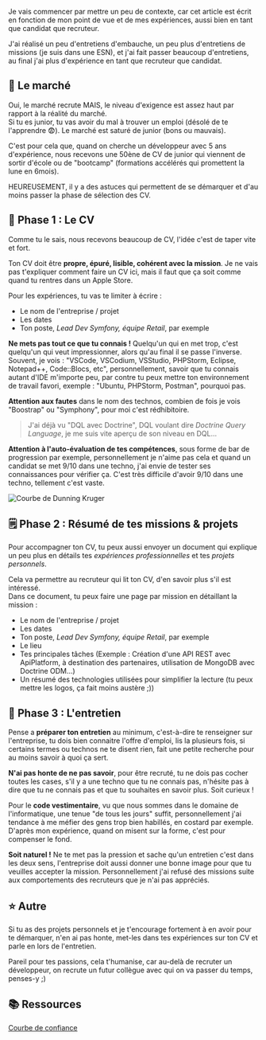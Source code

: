 Je vais commencer par mettre un peu de contexte, car cet article est écrit en fonction de mon point de vue et de mes expériences, aussi bien en tant que candidat que recruteur.

J'ai réalisé un peu d'entretiens d'embauche, un peu plus d'entretiens de missions (je suis dans une ESN), et j'ai fait passer beaucoup d'entretiens, au final j'ai plus d'expérience en tant que recruteur que candidat.

## 📢 Le marché

Oui, le marché recrute MAIS, le niveau d'exigence est assez haut par rapport à la réalité du marché.  
Si tu es junior, tu vas avoir du mal à trouver un emploi (désolé de te l'apprendre 😨). Le marché est saturé de junior (bons ou mauvais).

C'est pour cela que, quand on cherche un développeur avec 5 ans d'expérience, nous recevons une 50ène de CV de junior qui viennent de sortir d'école ou de "bootcamp" (formations accélérés qui promettent la lune en 6mois).

HEUREUSEMENT, il y a des astuces qui permettent de se démarquer et d'au moins passer la phase de sélection des CV.

## 🧾 Phase 1 : Le CV

Comme tu le sais, nous recevons beaucoup de CV, l'idée c'est de taper vite et fort.

Ton CV doit être **propre, épuré, lisible, cohérent avec la mission**. Je ne vais pas t'expliquer comment faire un CV ici, mais il faut que ça soit comme quand tu rentres dans un Apple Store.

Pour les expériences, tu vas te limiter à écrire : 

- Le nom de l'entreprise / projet
- Les dates
- Ton poste, _Lead Dev Symfony, équipe Retail_, par exemple

**Ne mets pas tout ce que tu connais !** Quelqu'un qui en met trop, c'est quelqu'un qui veut impressionner, alors qu'au final il se passe l'inverse.  
Souvent, je vois : "VSCode, VSCodium, VSStudio, PHPStorm, Eclipse, Notepad++, Code::Blocs, etc", personnellement, savoir que tu connais autant d'IDE m'importe peu, par contre tu peux mettre ton environnement de travail favori, exemple : "Ubuntu, PHPStorm, Postman", pourquoi pas.

**Attention aux fautes** dans le nom des technos, combien de fois je vois "Boostrap" ou "Symphony", pour moi c'est rédhibitoire.
> J'ai déjà vu "DQL avec Doctrine", DQL voulant dire _Doctrine Query Language_, je me suis vite aperçu de son niveau en DQL...

**Attention à l'auto-évaluation de tes compétences**, sous forme de bar de progression par exemple, personnellement je n'aime pas cela et quand un candidat se met 9/10 dans une techno, j'ai envie de tester ses connaissances pour vérifier ça. C'est très difficile d'avoir 9/10 dans une techno, tellement c'est vaste.  

![Courbe de Dunning Kruger](resources/courbe_DUNNING_KRUGER.gif)

## 🗒 Phase 2 : Résumé de tes missions & projets

Pour accompagner ton CV, tu peux  aussi envoyer un document qui explique un peu plus en détails tes _expériences professionnelles_ et tes _projets personnels_.

Cela va permettre au recruteur qui lit ton CV, d'en savoir plus s'il est intéressé.  
Dans ce document, tu peux faire une page par mission en détaillant la mission :

- Le nom de l'entreprise / projet
- Les dates
- Ton poste, _Lead Dev Symfony, équipe Retail_, par exemple
- Le lieu
- Tes principales tâches (Exemple : Création d'une API REST avec ApiPlatform, à destination des partenaires, utilisation de MongoDB avec Doctrine ODM...)
- Un résumé des technologies utilisées pour simplifier la lecture (tu peux mettre les logos, ça fait moins austère ;))

## 🤝 Phase 3 : L'entretien

Pense a **préparer ton entretien** au minimum, c'est-à-dire te renseigner sur l'entreprise, tu dois bien connaitre l'offre d'emploi, lis la plusieurs fois, si certains termes ou technos ne te disent rien, fait une petite recherche pour au moins savoir à quoi ça sert.

**N'ai pas honte de ne pas savoir**, pour être recruté, tu ne dois pas cocher toutes les cases, s'il y a une techno que tu ne connais pas, n'hésite pas à dire que tu ne connais pas et que tu souhaites en savoir plus. Soit curieux !

Pour le **code vestimentaire**, vu que nous sommes dans le domaine de l'informatique, une tenue "de tous les jours" suffit, personnellement j'ai tendance à me méfier des gens trop bien habillés, en costard par exemple. D'après mon expérience, quand on misent sur la forme, c'est pour compenser le fond.

**Soit naturel !** Ne te met pas la pression et sache qu'un entretien c'est dans les deux sens, l'entreprise doit aussi donner une bonne image pour que tu veuilles accepter la mission. Personnellement j'ai refusé des missions suite aux comportements des recruteurs que je n'ai pas appréciés.

## ⭐️ Autre 

Si tu as des projets personnels et je t'encourage fortement à en avoir pour te démarquer, n'en ai pas honte, met-les dans tes expériences sur ton CV et parle en lors de l'entretien.

Pareil pour tes passions, cela t'humanise, car au-delà de recruter un développeur, on recrute un futur collègue avec qui on va passer du temps, penses-y ;)

## 📚 Ressources

[Courbe de confiance](https://www.lumerys.com/effet-dunning-krugger-surconfiance/)
